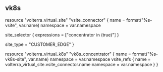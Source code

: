 ## vk8s

resource "volterra_virtual_site" "vsite_connector" {
  name      = format("%s-vsite", var.name)
  namespace = var.namespace

  site_selector {
    expressions = ["concentrator in (true)"]
  }

  site_type = "CUSTOMER_EDGE"
}

resource "volterra_virtual_k8s" "vk8s_concentrator" {
  name      = format("%s-vk8s-site", var.name)
  namespace = var.namespace
  vsite_refs {
    name      = volterra_virtual_site.vsite_connector.name
    namespace = var.namespace
  }
}
